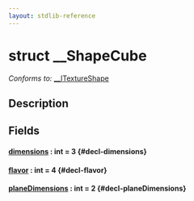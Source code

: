 ```yaml
---
layout: stdlib-reference
---
```


# struct \_\_ShapeCube

*Conforms to:* [\_\_ITextureShape](/stdlib-reference/interfaces/ITextureShape/index)

## Description



## Fields

#### [dimensions](/stdlib-reference/types/ShapeCube/dimensions) : int = 3 {#decl-dimensions}
#### [flavor](/stdlib-reference/types/ShapeCube/flavor) : int = 4 {#decl-flavor}
#### [planeDimensions](/stdlib-reference/types/ShapeCube/planeDimensions) : int = 2 {#decl-planeDimensions}

